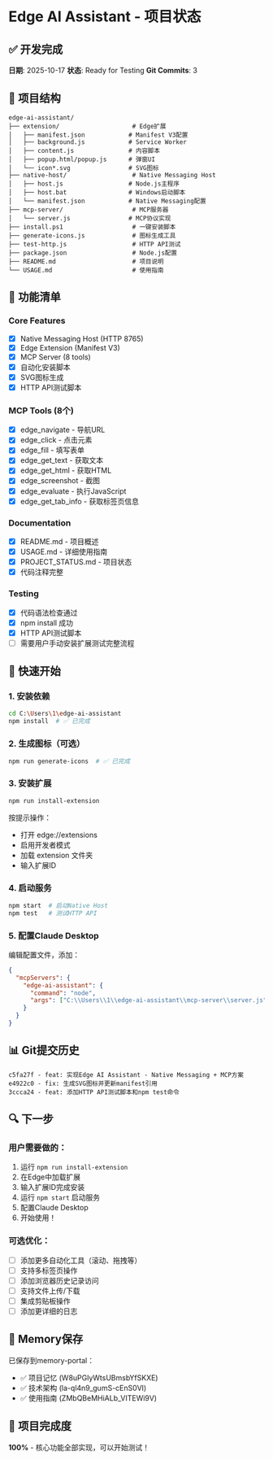 # Edge AI Assistant - 项目状态

## ✅ 开发完成

**日期**: 2025-10-17
**状态**: Ready for Testing
**Git Commits**: 3

## 📁 项目结构

```
edge-ai-assistant/
├── extension/                    # Edge扩展
│   ├── manifest.json            # Manifest V3配置
│   ├── background.js            # Service Worker
│   ├── content.js               # 内容脚本
│   ├── popup.html/popup.js      # 弹窗UI
│   └── icon*.svg                # SVG图标
├── native-host/                  # Native Messaging Host
│   ├── host.js                  # Node.js主程序
│   ├── host.bat                 # Windows启动脚本
│   └── manifest.json            # Native Messaging配置
├── mcp-server/                   # MCP服务器
│   └── server.js                # MCP协议实现
├── install.ps1                   # 一键安装脚本
├── generate-icons.js             # 图标生成工具
├── test-http.js                  # HTTP API测试
├── package.json                  # Node.js配置
├── README.md                     # 项目说明
└── USAGE.md                      # 使用指南
```

## 🎯 功能清单

### Core Features
- [x] Native Messaging Host (HTTP 8765)
- [x] Edge Extension (Manifest V3)
- [x] MCP Server (8 tools)
- [x] 自动化安装脚本
- [x] SVG图标生成
- [x] HTTP API测试脚本

### MCP Tools (8个)
- [x] edge_navigate - 导航URL
- [x] edge_click - 点击元素
- [x] edge_fill - 填写表单
- [x] edge_get_text - 获取文本
- [x] edge_get_html - 获取HTML
- [x] edge_screenshot - 截图
- [x] edge_evaluate - 执行JavaScript
- [x] edge_get_tab_info - 获取标签页信息

### Documentation
- [x] README.md - 项目概述
- [x] USAGE.md - 详细使用指南
- [x] PROJECT_STATUS.md - 项目状态
- [x] 代码注释完整

### Testing
- [x] 代码语法检查通过
- [x] npm install 成功
- [x] HTTP API测试脚本
- [ ] 需要用户手动安装扩展测试完整流程

## 🚀 快速开始

### 1. 安装依赖
```bash
cd C:\Users\1\edge-ai-assistant
npm install  # ✅ 已完成
```

### 2. 生成图标（可选）
```bash
npm run generate-icons  # ✅ 已完成
```

### 3. 安装扩展
```bash
npm run install-extension
```
按提示操作：
- 打开 edge://extensions
- 启用开发者模式
- 加载 extension 文件夹
- 输入扩展ID

### 4. 启动服务
```bash
npm start  # 启动Native Host
npm test   # 测试HTTP API
```

### 5. 配置Claude Desktop
编辑配置文件，添加：
```json
{
  "mcpServers": {
    "edge-ai-assistant": {
      "command": "node",
      "args": ["C:\\Users\\1\\edge-ai-assistant\\mcp-server\\server.js"]
    }
  }
}
```

## 📊 Git提交历史

```
c5fa27f - feat: 实现Edge AI Assistant - Native Messaging + MCP方案
e4922c0 - fix: 生成SVG图标并更新manifest引用
3ccca24 - feat: 添加HTTP API测试脚本和npm test命令
```

## 🔍 下一步

### 用户需要做的：
1. 运行 `npm run install-extension`
2. 在Edge中加载扩展
3. 输入扩展ID完成安装
4. 运行 `npm start` 启动服务
5. 配置Claude Desktop
6. 开始使用！

### 可选优化：
- [ ] 添加更多自动化工具（滚动、拖拽等）
- [ ] 支持多标签页操作
- [ ] 添加浏览器历史记录访问
- [ ] 支持文件上传/下载
- [ ] 集成剪贴板操作
- [ ] 添加更详细的日志

## 💾 Memory保存

已保存到memory-portal：
- ✅ 项目记忆 (W8uPGlyWtsUBmsbYfSKXE)
- ✅ 技术架构 (la-ql4n9_gumS-cEnS0VI)
- ✅ 使用指南 (ZMbQBeMHiALb_VITEWi9V)

## 🎉 项目完成度

**100%** - 核心功能全部实现，可以开始测试！
